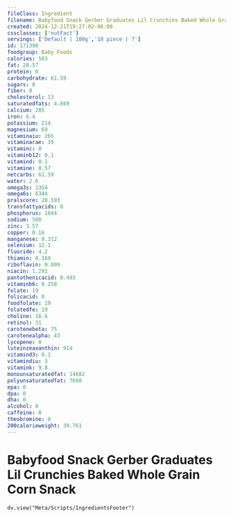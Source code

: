 ```yaml
---
fileClass: Ingredient
filename: Babyfood Snack Gerber Graduates Lil Crunchies Baked Whole Grain Corn Snack
created: 2024-12-21T19:27:02-06:00
cssclasses: ['nutFact']
servings: ['Default | 100g','18 piece | 7']
id: 171398
foodgroup: Baby Foods
calories: 503
fat: 28.57
protein: 0
carbohydrate: 61.59
sugars: 0
fiber: 0
cholesterol: 13
saturatedfats: 4.669
calcium: 285
iron: 6.4
potassium: 214
magnesium: 69
vitaminaiu: 265
vitaminarae: 39
vitaminc: 0
vitaminb12: 0.1
vitamind: 0.1
vitamine: 8.57
netcarbs: 61.59
water: 2.6
omega3s: 1354
omega6s: 6344
pralscore: 28.593
transfattyacids: 0
phosphorus: 1044
sodium: 500
zinc: 3.57
copper: 0.16
manganese: 0.312
selenium: 12.1
fluoride: 4.2
thiamin: 0.169
riboflavin: 0.099
niacin: 1.291
pantothenicacid: 0.493
vitaminb6: 0.258
folate: 19
folicacid: 0
foodfolate: 19
folatedfe: 19
choline: 16.6
retinol: 31
carotenebeta: 75
carotenealpha: 43
lycopene: 0
luteinzeaxanthin: 914
vitamind3: 0.1
vitamindiu: 3
vitamink: 9.8
monounsaturatedfat: 14682
polyunsaturatedfat: 7698
epa: 0
dpa: 0
dha: 0
alcohol: 0
caffeine: 0
theobromine: 0
200calorieweight: 39.761
---
```


# Babyfood Snack Gerber Graduates Lil Crunchies Baked Whole Grain Corn Snack

```dataviewjs
dv.view("Meta/Scripts/IngredientsFooter")
```